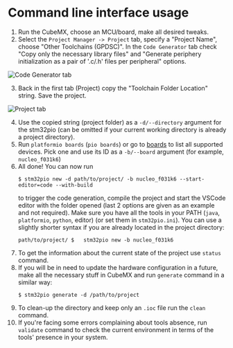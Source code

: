 # Command line interface usage

1. Run the CubeMX, choose an MCU/board, make all desired tweaks.
2. Select the `Project Manager -> Project` tab, specify a "Project Name", choose "Other Toolchains (GPDSC)". In the `Code Generator` tab check "Copy only the necessary library files" and "Generate periphery initialization as a pair of '.c/.h' files per peripheral" options.

![Code Generator tab](/examples/cli/tab_CodeGenerator.png)

3. Back in the first tab (Project) copy the "Toolchain Folder Location" string. Save the project.

![Project tab](/examples/cli/tab_Project.png)

4. Use the copied string (project folder) as a `-d/--directory` argument for the stm32pio (can be omitted if your current working directory is already a project directory).
5. Run `platformio boards` (`pio boards`) or go to [boards](https://docs.platformio.org/en/latest/boards) to list all supported devices. Pick one and use its ID as a `-b/--board` argument (for example, `nucleo_f031k6`)
6. All done! You can now run
   ```shell script
   $ stm32pio new -d path/to/project/ -b nucleo_f031k6 --start-editor=code --with-build
   ```
   to trigger the code generation, compile the project and start the VSCode editor with the folder opened (last 2 options are given as an example and not required). Make sure you have all the tools in your PATH (`java`, `platformio`, `python`, editor) (or set them in `stm32pio.ini`). You can use a slightly shorter syntax if you are already located in the project directory:
   ```shell script
   path/to/project/ $   stm32pio new -b nucleo_f031k6
   ```
7. To get the information about the current state of the project use `status` command.
8. If you will be in need to update the hardware configuration in a future, make all the necessary stuff in CubeMX and run `generate` command in a similar way:
   ```shell script
   $ stm32pio generate -d /path/to/project
   ```
9. To clean-up the directory and keep only an `.ioc` file run the `clean` command.
10. If you're facing some errors complaining about tools absence, run `validate` command to check the current environment in terms of the tools' presence in your system.
